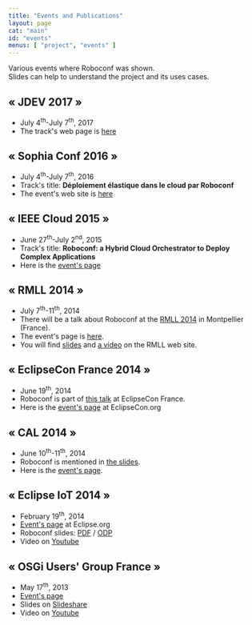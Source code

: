```yaml
---
title: "Events and Publications"
layout: page
cat: "main"
id: "events"
menus: [ "project", "events" ]
---
```


Various events where Roboconf was shown.  
Slides can help to understand the project and its uses cases.


## &laquo; JDEV 2017 &raquo;

* July 4<sup>th</sup>-July 7<sup>th</sup>, 2017
* The track's web page is [here](http://devlog.cnrs.fr/jdev2017/t5.a08)


## &laquo; Sophia Conf 2016 &raquo;

* July 4<sup>th</sup>-July 7<sup>th</sup>, 2016
* Track's title: **Déploiement élastique dans le cloud par Roboconf**
* The event's web site is [here](http://www.telecom-valley.fr/sophiaconf2016-intelligence-artificielle-economie-collaborative-iot-devops/)


## &laquo; IEEE Cloud 2015 &raquo;

* June 27<sup>th</sup>-July 2<sup>nd</sup>, 2015
* Track's title: **Roboconf: a Hybrid Cloud Orchestrator to Deploy Complex Applications**
* Here is the [event's page](http://www.thecloudcomputing.org/2015/)


## &laquo; RMLL 2014 &raquo;

* July 7<sup>th</sup>-11<sup>th</sup>, 2014
* There will be a talk about Roboconf at the [RMLL 2014](https://2014.rmll.info/conference285) in Montpellier (France).
* The event's page is [here](https://2014.rmll.info/).
* You will find [slides](https://2014.rmll.info/slides/67/Conf285-RMLL2014_Roboconf.pdf) and [a video](http://video.rmll.info/videos/roboconf-une-nouvelle-solution-de-deploiement/) on the RMLL web site.


## &laquo; EclipseCon France 2014 &raquo;

* June 19<sup>th</sup>, 2014
* Roboconf is part of [this talk](https://www.eclipsecon.org/france2014/node/738) at EclipseCon France.
* Here is the [event's page](https://www.eclipsecon.org/france2014/) at EclipseCon.org


## &laquo; CAL 2014 &raquo;

* June 10<sup>th</sup>-11<sup>th</sup>, 2014
* Roboconf is mentioned in [the slides](http://lig-membres.imag.fr/donsez/pub/publi/cal2014-keynote.pdf).
* Here is the [event's page](http://cal2014.enseeiht.fr/programme.html).

## &laquo; Eclipse IoT 2014 &raquo;

* February 19<sup>th</sup>, 2014
* [Event's page](http://wiki.eclipse.org/Eclipse_IoT_Day_Grenoble_2014) at Eclipse.org
* Roboconf slides: 
[PDF](/slides/eclipse-iot-2014/Roboconf--Cloud-Deployment--Eclipse-IoT--Grenoble-2014.pdf) / 
[ODP](/slides/eclipse-iot-2014/Roboconf--Cloud-Deployment--Eclipse-IoT--Grenoble-2014.odp)
* Video on [Youtube](http://www.youtube.com/watch?v=h2FvWRtDoGM)


## &laquo; OSGi Users' Group France &raquo;

* May 17<sup>th</sup>, 2013
* [Event's page](http://france.osgiusers.org/Meeting/201305)
* Slides on [Slideshare](http://fr.slideshare.net/ougf/roboconf-osgiougf)
* Video on [Youtube](http://www.youtube.com/watch?v=rL7K354lOPg)

